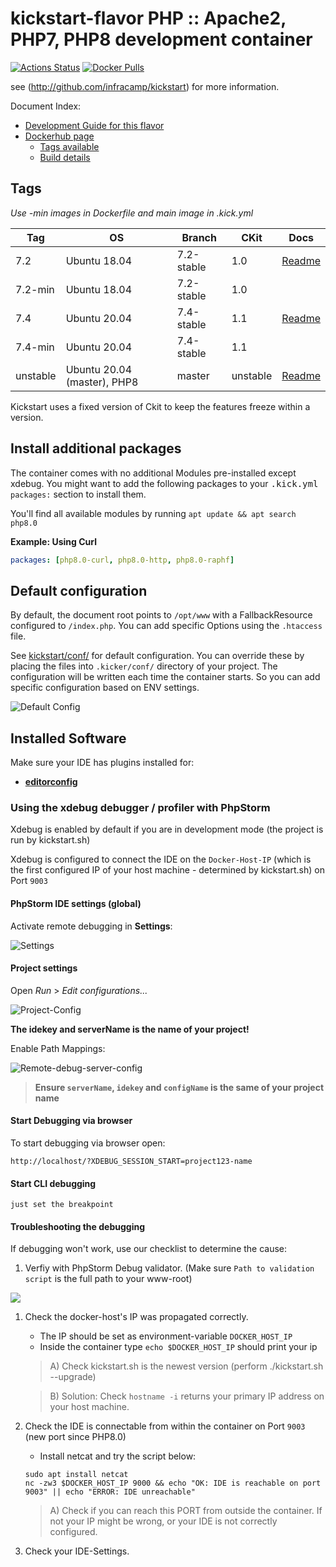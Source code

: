 
# kickstart-flavor PHP :: Apache2, PHP7, PHP8 development container

[![Actions Status](https://github.com/nfra-project/kickstart-flavor-php/workflows/test/badge.svg)](https://github.com/nfra-project/kickstart-flavor-php/actions)
[![Docker Pulls](https://img.shields.io/docker/pulls/nfra/kickstart-flavor-php.svg)](https://github.com/nfra-project/kickstart-flavor-php)

see (http://github.com/infracamp/kickstart) for more information.

Document Index:

- [Development Guide for this flavor](DEVELOPMENT.md)
- [Dockerhub page](https://hub.docker.com/r/nfra/kickstart-flavor-php/)
    - [Tags available](https://hub.docker.com/r/nfra/kickstart-flavor-php/tags/)
    - [Build details](https://hub.docker.com/r/nfra/kickstart-flavor-php/builds/)


## Tags

*Use -min images in Dockerfile and main image in .kick.yml*

| Tag         | OS                            | Branch     | CKit | Docs |
|-------------|-------------------------------|------------|------|------|
| 7.2         | Ubuntu 18.04                  | 7.2-stable | 1.0  | [Readme](https://github.com/nfra-project/kickstart-flavor-php/tree/7.2-stable) |
| 7.2-min     | Ubuntu 18.04                  | 7.2-stable | 1.0  |
| 7.4         | Ubuntu 20.04                  | 7.4-stable | 1.1  | [Readme](https://github.com/nfra-project/kickstart-flavor-php/tree/7.4-stable) |
| 7.4-min     | Ubuntu 20.04                  | 7.4-stable | 1.1  |
| unstable    | Ubuntu 20.04 (master), PHP8   | master     | unstable  | [Readme](https://github.com/nfra-project/kickstart-flavor-php/) |

Kickstart uses a fixed version of Ckit to keep the features freeze within
a version.

## Install additional packages

The container comes with no additional Modules pre-installed except xdebug. You might
want to add the following packages to your <kbd>.kick.yml</kbd> `packages:` section to install them.

You'll find all available modules by running `apt update && apt search php8.0`


**Example: Using Curl**
```yaml
packages: [php8.0-curl, php8.0-http, php8.0-raphf]
```




## Default configuration

By default, the document root points to `/opt/www` with a FallbackResource
configured to `/index.php`. You can add specific Options using the `.htaccess`
file.

See [kickstart/conf/](https://github.com/nfra-project/kickstart-flavor-php/tree/master/kickstart/conf/etc) for default configuration. You can
override these by placing the files into `.kicker/conf/` directory of your
project. The configuration will be written each time the container starts.
So you can add specific configuration based on ENV settings.

![Default Config](doc/default-config.png)

## Installed Software

Make sure your IDE has plugins installed for:

- **[editorconfig](https://editorconfig.org/#download)** 

### Using the xdebug debugger / profiler with PhpStorm

Xdebug is enabled by default if you are in development mode (the project is run by kickstart.sh)

Xdebug is configured to connect the IDE on the `Docker-Host-IP` (which is the first configured IP of your
host machine - determined by kickstart.sh) on Port `9003`

#### PhpStorm IDE settings (global) 

Activate remote debugging in **Settings**:

![Settings](doc/xdebug-config1.png)

#### Project settings

Open *Run* > *Edit configurations...*

![Project-Config](doc/xdebug-project-config1.png)

**The idekey and serverName is the name of your project!**

Enable Path Mappings:

![Remote-debug-server-config](doc/xdebug-server-config1.png)


> **Ensure `serverName`, `idekey` and `configName` is the same of your project name**


#### Start Debugging via browser

To start debugging via browser open:
```
http://localhost/?XDEBUG_SESSION_START=project123-name
```

#### Start CLI debugging

```
just set the breakpoint
```


#### Troubleshooting the debugging

If debugging won't work, use our checklist to determine the cause:

1) Verfiy with PhpStorm Debug validator. (Make sure `Path to validation script` is the
full path to your www-root)

![](doc/validate-xdebug-config.png)

1) Check the docker-host's IP was propagated correctly.
    - The IP should be set as environment-variable `DOCKER_HOST_IP`
    - Inside the container type `echo $DOCKER_HOST_IP` should print your ip
    
    > A) Check kickstart.sh is the newest version (perform ./kickstart.sh --upgrade)
    
    > B) Solution: Check `hostname -i` returns your primary IP address on your
    > host machine.
    
2) Check the IDE is connectable from within the container on Port `9003` (new port since PHP8.0)
    - Install netcat and try the script below:
    ```
    sudo apt install netcat
    nc -zw3 $DOCKER_HOST_IP 9000 && echo "OK: IDE is reachable on port 9003" || echo "ERROR: IDE unreachable"
    ```
    > A) Check if you can reach this PORT from outside the container. If not your IP might be wrong,
    > or your IDE is not correctly configured.    
    
3) Check your IDE-Settings.